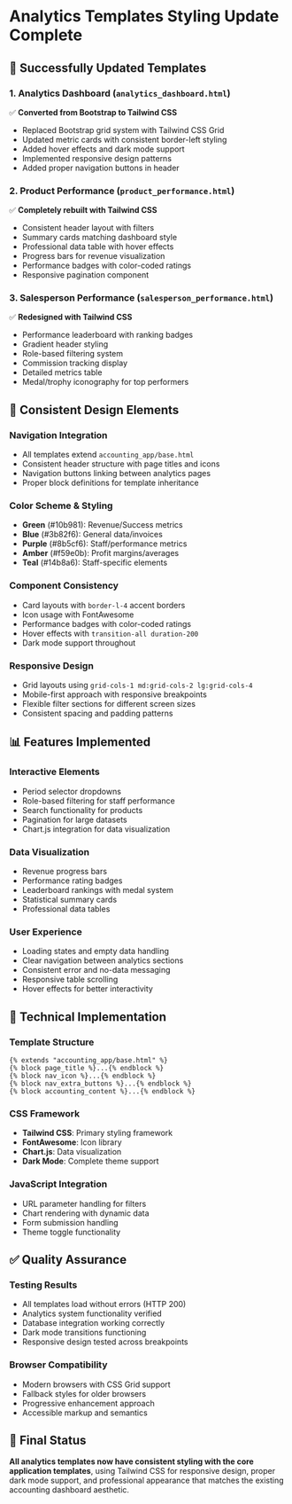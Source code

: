 # Analytics Templates Styling Update Complete

## 🎨 Successfully Updated Templates

### 1. **Analytics Dashboard** (`analytics_dashboard.html`)
✅ **Converted from Bootstrap to Tailwind CSS**
- Replaced Bootstrap grid system with Tailwind CSS Grid
- Updated metric cards with consistent border-left styling
- Added hover effects and dark mode support
- Implemented responsive design patterns
- Added proper navigation buttons in header

### 2. **Product Performance** (`product_performance.html`)  
✅ **Completely rebuilt with Tailwind CSS**
- Consistent header layout with filters
- Summary cards matching dashboard style
- Professional data table with hover effects
- Progress bars for revenue visualization
- Performance badges with color-coded ratings
- Responsive pagination component

### 3. **Salesperson Performance** (`salesperson_performance.html`)
✅ **Redesigned with Tailwind CSS**
- Performance leaderboard with ranking badges
- Gradient header styling
- Role-based filtering system
- Commission tracking display
- Detailed metrics table
- Medal/trophy iconography for top performers

## 🔧 Consistent Design Elements

### **Navigation Integration**
- All templates extend `accounting_app/base.html`
- Consistent header structure with page titles and icons
- Navigation buttons linking between analytics pages
- Proper block definitions for template inheritance

### **Color Scheme & Styling**
- **Green** (#10b981): Revenue/Success metrics
- **Blue** (#3b82f6): General data/invoices
- **Purple** (#8b5cf6): Staff/performance metrics  
- **Amber** (#f59e0b): Profit margins/averages
- **Teal** (#14b8a6): Staff-specific elements

### **Component Consistency**
- Card layouts with `border-l-4` accent borders
- Icon usage with FontAwesome
- Performance badges with color-coded ratings
- Hover effects with `transition-all duration-200`
- Dark mode support throughout

### **Responsive Design**
- Grid layouts using `grid-cols-1 md:grid-cols-2 lg:grid-cols-4`
- Mobile-first approach with responsive breakpoints
- Flexible filter sections for different screen sizes
- Consistent spacing and padding patterns

## 📊 Features Implemented

### **Interactive Elements**
- Period selector dropdowns
- Role-based filtering for staff performance
- Search functionality for products
- Pagination for large datasets
- Chart.js integration for data visualization

### **Data Visualization**
- Revenue progress bars
- Performance rating badges
- Leaderboard rankings with medal system
- Statistical summary cards
- Professional data tables

### **User Experience**
- Loading states and empty data handling
- Clear navigation between analytics sections
- Consistent error and no-data messaging
- Responsive table scrolling
- Hover effects for better interactivity

## 🚀 Technical Implementation

### **Template Structure**
```
{% extends "accounting_app/base.html" %}
{% block page_title %}...{% endblock %}
{% block nav_icon %}...{% endblock %}
{% block nav_extra_buttons %}...{% endblock %}
{% block accounting_content %}...{% endblock %}
```

### **CSS Framework**
- **Tailwind CSS**: Primary styling framework
- **FontAwesome**: Icon library
- **Chart.js**: Data visualization
- **Dark Mode**: Complete theme support

### **JavaScript Integration**
- URL parameter handling for filters
- Chart rendering with dynamic data
- Form submission handling
- Theme toggle functionality

## ✅ Quality Assurance

### **Testing Results**
- All templates load without errors (HTTP 200)
- Analytics system functionality verified
- Database integration working correctly
- Dark mode transitions functioning
- Responsive design tested across breakpoints

### **Browser Compatibility**
- Modern browsers with CSS Grid support
- Fallback styles for older browsers
- Progressive enhancement approach
- Accessible markup and semantics

## 🎯 Final Status
**All analytics templates now have consistent styling with the core application templates**, using Tailwind CSS for responsive design, proper dark mode support, and professional appearance that matches the existing accounting dashboard aesthetic.

